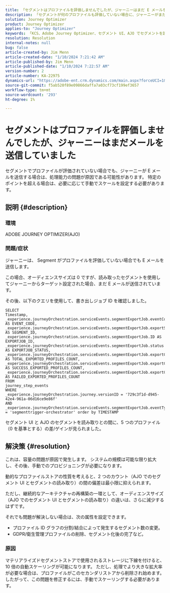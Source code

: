```yaml
---
title: 「セグメントはプロファイルを評価しませんでしたが、ジャーニーはまだ E メールを送信しています」
description: 「セグメントが何のプロファイルも評価していない場合に、ジャーニーがまだメールを送信している理由を説明します。 容量を増やすには、手動でスケーリングする必要がある」と述べた。
solution: Journey Optimizer
product: Journey Optimizer
applies-to: "Journey Optimizer"
keywords: 「KCS、Adobe Journey Optimizer、セグメント UI、AJO でセグメントを読み取る」
resolution: Resolution
internal-notes: null
bug: false
article-created-by: Jim Menn
article-created-date: "1/10/2024 7:21:42 AM"
article-published-by: Jim Menn
article-published-date: "1/10/2024 7:22:57 AM"
version-number: 2
article-number: KA-22975
dynamics-url: "https://adobe-ent.crm.dynamics.com/main.aspx?forceUCI=1&pagetype=entityrecord&etn=knowledgearticle&id=74896ee6-88af-ee11-a569-6045bd006268"
source-git-commit: f5ab520f89e09866daffa7a03cf73cf199ef3657
workflow-type: tm+mt
source-wordcount: '293'
ht-degree: 1%

---
```


# セグメントはプロファイルを評価しませんでしたが、ジャーニーはまだメールを送信していました


セグメントでプロファイルが評価されていない場合でも、ジャーニーが E メールを送信する場合は、処理能力の問題が原因である可能性があります。 特定のポイントを超える場合は、必要に応じて手動でスケールを設定する必要があります。

## 説明 {#description}


### 環境

ADOBE JOURNEY OPTIMIZER(AJO)

### 問題/症状

ジャーニーは、 Segment がプロファイルを評価していない場合でも E メールを送信します。

この場合、オーディエンスサイズは 0 ですが、読み取ったセグメントを使用してジャーニーからターゲット設定された場合、まだ E メールが送信されています。

その後、以下のクエリを使用して、書き出しジョブ ID を確認しました。


```
SELECT
Timestamp,
_experience.journeyOrchestration.serviceEvents.segmentExportJob.eventCode AS EVENT_CODE,
_experience.journeyOrchestration.serviceEvents.segmentExportJob.exportSegmentID AS SEGMENT_ID,
_experience.journeyOrchestration.serviceEvents.segmentExportJob.ID AS EXPORTJOB_ID,
_experience.journeyOrchestration.serviceEvents.segmentExportJob.status AS EXPORTJOB_STATUS,
_experience.journeyOrchestration.serviceEvents.segmentExportJob.exportCountTotal AS TOTAL_EXPORTED_PROFILES_COUNT,
_experience.journeyOrchestration.serviceEvents.segmentExportJob.exportCountRealized AS SUCCESS_EXPORTED_PROFILES_COUNT,
_experience.journeyOrchestration.serviceEvents.segmentExportJob.exportCountFailed AS FAILED_EXPORTED_PROFILES_COUNT
FROM
journey_step_events
WHERE
_experience.journeyOrchestration.journey.versionID = '729c3f1d-d945-42e4-961a-06d16ce9e86f' 
AND
_experience.journeyOrchestration.serviceEvents.segmentExportJob.eventType = 'segmenttrigger-orchestrator' order by TIMESTAMP
```


セグメント UI と AJO のセグメントを読み取りとの間に、5 つのプロファイル（0 を基準とする）の差/ゲインが見られました。




## 解決策 {#resolution}


これは、容量の問題が原因で発生します。 システムの規模は可能な限り拡大し、その後、手動でのプロビジョニングが必要になります。

動的なプロファイルストアの性質を考えると、2 つのカウント（AJO でのセグメント UI とセグメントの読み取り）の間の偏差は最小限に抑えられます。

ただし、継続的なアーキテクチャの再構築の一環として、オーディエンスサイズ（AJO でのセグメント UI とセグメントの読み取り）の違いは、さらに減少するはずです。

それでも問題が解決しない場合は、次の属性を設定できます。

- プロファイル ID グラフの分割/結合によって発生するセグメント数の変更。
- GDPR/衛生管理プロファイルの削除、セグメント化後の完了など。


### 原因

マテリアライズドセグメントストアで使用されるストレージに下線を付けると、10 倍の自動スケーリングが可能になります。 ただし、処理でより大きな拡大率が必要な場合は、プロファイルがこのセカンダリストアから削除され始めます。 したがって、この問題を修正するには、手動でスケーリングする必要があります。

